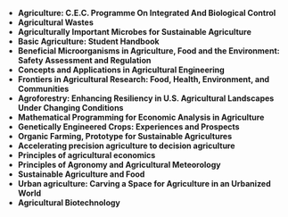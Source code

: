 
<ul>
 <li><b><a target="_blank" href="https://github.com/manjunath5496/Agriculture-Books/blob/master/agr(1).pdf" style="text-decoration:none;">Agriculture: C.E.C. Programme On Integrated And Biological Control</a></b></li>
 <li><b><a target="_blank" href="https://github.com/manjunath5496/Agriculture-Books/blob/master/agr(2).pdf" style="text-decoration:none;">Agricultural Wastes </a></b></li>
                                <li><b><a target="_blank" href="https://github.com/manjunath5496/Agriculture-Books/blob/master/agr(3).pdf" style="text-decoration:none;">Agriculturally Important Microbes for Sustainable Agriculture </a></b></li>
 <li><b><a target="_blank" href="https://github.com/manjunath5496/Agriculture-Books/blob/master/agr(4).pdf" style="text-decoration:none;">Basic Agriculture: Student Handbook</a></b></li>                              
<li><b><a target="_blank" href="https://github.com/manjunath5496/Agriculture-Books/blob/master/agr(5).pdf" style="text-decoration:none;">Beneficial Microorganisms in Agriculture, Food and the Environment: Safety Assessment and Regulation</a></b></li>
<li><b><a target="_blank" href="https://github.com/manjunath5496/Agriculture-Books/blob/master/agr(6).pdf" style="text-decoration:none;">Concepts and Applications in Agricultural Engineering </a></b></li>
                                <li><b><a target="_blank" href="https://github.com/manjunath5496/Agriculture-Books/blob/master/agr(7).pdf" style="text-decoration:none;">Frontiers in Agricultural Research: Food, Health, Environment, and Communities</a></b></li>
                                <li><b><a target="_blank" href="https://github.com/manjunath5496/Agriculture-Books/blob/master/agr(8).pdf" style="text-decoration:none;">Agroforestry: Enhancing Resiliency in U.S. Agricultural Landscapes Under Changing Conditions</a></b></li>      <li><b><a target="_blank" href="https://github.com/manjunath5496/Agriculture-Books/blob/master/agr(9).pdf" style="text-decoration:none;">Mathematical Programming for Economic Analysis in Agriculture</a></b></li>                             
<li><b><a target="_blank" href="https://github.com/manjunath5496/Agriculture-Books/blob/master/agr(10).pdf" style="text-decoration:none;">Genetically Engineered Crops: Experiences and Prospects</a></b></li>                                
<li><b><a target="_blank" href="https://github.com/manjunath5496/Agriculture-Books/blob/master/agr(11).pdf" style="text-decoration:none;">Organic Farming, Prototype for Sustainable Agricultures</a></b></li>
                                <li><b><a target="_blank" href="https://github.com/manjunath5496/Agriculture-Books/blob/master/agr(12).pdf" style="text-decoration:none;">Accelerating precision agriculture to decision agriculture</a></b></li>
        <li><b><a target="_blank" href="https://github.com/manjunath5496/Agriculture-Books/blob/master/agr(13).pdf" style="text-decoration:none;">Principles of agricultural economics</a></b></li>
                                
 <li><b><a target="_blank" href="https://github.com/manjunath5496/Agriculture-Books/blob/master/agr(14).pdf" style="text-decoration:none;">Principles of Agronomy and Agricultural Meteorology   </a></b></li>                              
<li><b><a target="_blank" href="https://github.com/manjunath5496/Agriculture-Books/blob/master/agr(15).pdf" style="text-decoration:none;">Sustainable Agriculture and Food </a></b></li>
<li><b><a target="_blank" href="https://github.com/manjunath5496/Agriculture-Books/blob/master/agr(16).pdf" style="text-decoration:none;">Urban agriculture: Carving a Space for Agriculture in an Urbanized World</a></b></li>
                              
<li><b><a target="_blank" href="https://github.com/manjunath5496/Agriculture-Books/blob/master/agr(17).pdf" style="text-decoration:none;">Agricultural Biotechnology</a></b></li>

                              
 
 
 </ul>
